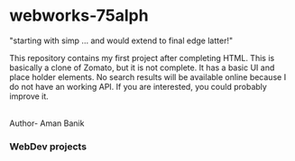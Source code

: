 # webworks-75alph
"starting with simp ... and would extend to final edge latter!"
<p>This repository contains my first project after completing HTML. This is basically a clone of Zomato, but it is not complete. It has a basic UI and place holder elements.
 No search results will be available online because I do not have an working API.
 If you are interested, you could probably improve it.</p>
<br>
Author- Aman Banik
<br>
<h3>WebDev projects</h3>
